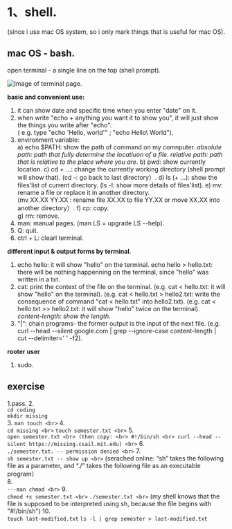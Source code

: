 # 1、shell. 
(since i use mac OS system, so i only mark things that is useful for mac OS).   
## mac OS - bash. 
open terminal - a single line on the top (shell prompt). 

![Image of terminal page](https://github.com/Penny-Zhang/images/blob/main/terminal.png). 

**basic and convenient use:**
1) it can show date and specific time when you enter "date" on it. 
2) when write "echo + anything you want it to show you", it will just show the things you write after "echo".  
   ( e.g. type "echo 'Hello, world'" ; "echo Hello\ World"). 
3) environment variable:  
    a) echo $PATH: show the path of command on my comnputer. 
       *absolute path: path that fully determine the locatiuon of a file*. 
       *relative path: path that is relative to the place where you are*.
    b) pwd: show currently location. 
    c) cd + ...: change the currently working directory (shell prompt will show that). 
       (cd -: go back to last directory）. 
    d) ls (+ ...): show the files'list of current directory. 
       (ls -l: show more details of files'list). 
    e) mv: rename a file or replace it in another directory.     
       (mv XX.XX YY.XX : rename file XX.XX to file YY.XX or move XX.XX into another directory）.
    f) cp: copy.    
    g) rm: remove.     
4) man: manual pages. 
   (man LS = upgrade LS --help). 
5) Q: quit. 
6) ctrl + L: clearl terminal.   

**different input & output forms by terminal**. 
1) echo hello: it will show "hello" on the terminal. 
   echo hello > hello.txt: there will be nothing happenning on the terminal, since  "hello" was written in a txt.  
2) cat: print the context of the file on the terminal. 
   (e.g. cat < hello.txt: it will show "hello" on the terminal). 
   (e.g. cat < hello.txt > hello2.txt: write the consequence of command "cat < hello.txt" into hello2.txt). 
   (e.g. cat < hello.txt >> hello2.txt: it will show "hello" twice on the terminal). 
*content-length: show the length*. 
3) "|": chain programs- the former output is the input of the next file. 
   (e.g. curl --head --silent google.com | grep --ignore-case content-length | cut --delimiter=' ' -f2). 

**rooter user**
1) sudo. 

## exercise
1.pass. 
2.  
`cd coding` <br>
`mkdir missing` <br>
3.
`man touch <br>`
4.  
`cd missing <br>`
`touch semester.txt <br>`
5.  
`open semester.txt <br>
(then copy: <br>
#!/bin/sh <br>
curl --head --silent https://missing.csail.mit.edu) <br>`
6.    
`./semester.txt. -- permission denied <br>`
7.  
`sh semester.txt -- show up <br>`
(serached online: “sh” takes the following file as a parameter, and “./” takes the following file as an executable program）<br>
8.  
`···man chmod <br>`
9.  
`chmod +x semester.txt <br>`
`./semester.txt <br>`
(my shell knows that the file is supposed to be interpreted using sh, because the file begins with "#!/bin/sh")
10.  
`touch last-modified.txt`
`ls -l | grep semester > last-modified.txt`







   
       
    
    
